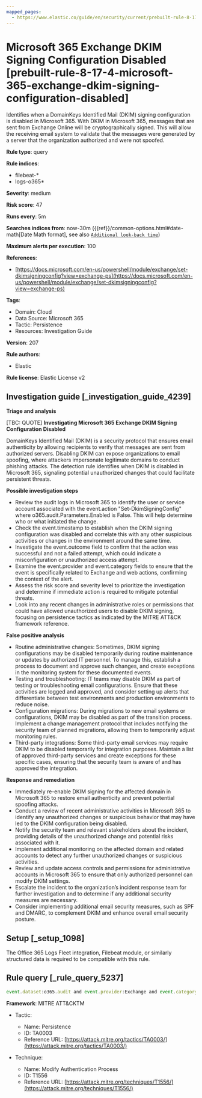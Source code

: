 ```yaml
---
mapped_pages:
  - https://www.elastic.co/guide/en/security/current/prebuilt-rule-8-17-4-microsoft-365-exchange-dkim-signing-configuration-disabled.html
---
```


# Microsoft 365 Exchange DKIM Signing Configuration Disabled [prebuilt-rule-8-17-4-microsoft-365-exchange-dkim-signing-configuration-disabled]

Identifies when a DomainKeys Identified Mail (DKIM) signing configuration is disabled in Microsoft 365. With DKIM in Microsoft 365, messages that are sent from Exchange Online will be cryptographically signed. This will allow the receiving email system to validate that the messages were generated by a server that the organization authorized and were not spoofed.

**Rule type**: query

**Rule indices**:

* filebeat-*
* logs-o365*

**Severity**: medium

**Risk score**: 47

**Runs every**: 5m

**Searches indices from**: now-30m ({{ref}}/common-options.html#date-math[Date Math format], see also [`Additional look-back time`](docs-content://solutions/security/detect-and-alert/create-detection-rule.md#rule-schedule))

**Maximum alerts per execution**: 100

**References**:

* [https://docs.microsoft.com/en-us/powershell/module/exchange/set-dkimsigningconfig?view=exchange-ps](https://docs.microsoft.com/en-us/powershell/module/exchange/set-dkimsigningconfig?view=exchange-ps)

**Tags**:

* Domain: Cloud
* Data Source: Microsoft 365
* Tactic: Persistence
* Resources: Investigation Guide

**Version**: 207

**Rule authors**:

* Elastic

**Rule license**: Elastic License v2

## Investigation guide [_investigation_guide_4239]

**Triage and analysis**

[TBC: QUOTE]
**Investigating Microsoft 365 Exchange DKIM Signing Configuration Disabled**

DomainKeys Identified Mail (DKIM) is a security protocol that ensures email authenticity by allowing recipients to verify that messages are sent from authorized servers. Disabling DKIM can expose organizations to email spoofing, where attackers impersonate legitimate domains to conduct phishing attacks. The detection rule identifies when DKIM is disabled in Microsoft 365, signaling potential unauthorized changes that could facilitate persistent threats.

**Possible investigation steps**

* Review the audit logs in Microsoft 365 to identify the user or service account associated with the event.action "Set-DkimSigningConfig" where o365.audit.Parameters.Enabled is False. This will help determine who or what initiated the change.
* Check the event.timestamp to establish when the DKIM signing configuration was disabled and correlate this with any other suspicious activities or changes in the environment around the same time.
* Investigate the event.outcome field to confirm that the action was successful and not a failed attempt, which could indicate a misconfiguration or unauthorized access attempt.
* Examine the event.provider and event.category fields to ensure that the event is specifically related to Exchange and web actions, confirming the context of the alert.
* Assess the risk score and severity level to prioritize the investigation and determine if immediate action is required to mitigate potential threats.
* Look into any recent changes in administrative roles or permissions that could have allowed unauthorized users to disable DKIM signing, focusing on persistence tactics as indicated by the MITRE ATT&CK framework reference.

**False positive analysis**

* Routine administrative changes: Sometimes, DKIM signing configurations may be disabled temporarily during routine maintenance or updates by authorized IT personnel. To manage this, establish a process to document and approve such changes, and create exceptions in the monitoring system for these documented events.
* Testing and troubleshooting: IT teams may disable DKIM as part of testing or troubleshooting email configurations. Ensure that these activities are logged and approved, and consider setting up alerts that differentiate between test environments and production environments to reduce noise.
* Configuration migrations: During migrations to new email systems or configurations, DKIM may be disabled as part of the transition process. Implement a change management protocol that includes notifying the security team of planned migrations, allowing them to temporarily adjust monitoring rules.
* Third-party integrations: Some third-party email services may require DKIM to be disabled temporarily for integration purposes. Maintain a list of approved third-party services and create exceptions for these specific cases, ensuring that the security team is aware of and has approved the integration.

**Response and remediation**

* Immediately re-enable DKIM signing for the affected domain in Microsoft 365 to restore email authenticity and prevent potential spoofing attacks.
* Conduct a review of recent administrative activities in Microsoft 365 to identify any unauthorized changes or suspicious behavior that may have led to the DKIM configuration being disabled.
* Notify the security team and relevant stakeholders about the incident, providing details of the unauthorized change and potential risks associated with it.
* Implement additional monitoring on the affected domain and related accounts to detect any further unauthorized changes or suspicious activities.
* Review and update access controls and permissions for administrative accounts in Microsoft 365 to ensure that only authorized personnel can modify DKIM settings.
* Escalate the incident to the organization’s incident response team for further investigation and to determine if any additional security measures are necessary.
* Consider implementing additional email security measures, such as SPF and DMARC, to complement DKIM and enhance overall email security posture.


## Setup [_setup_1098]

The Office 365 Logs Fleet integration, Filebeat module, or similarly structured data is required to be compatible with this rule.


## Rule query [_rule_query_5237]

```js
event.dataset:o365.audit and event.provider:Exchange and event.category:web and event.action:"Set-DkimSigningConfig" and o365.audit.Parameters.Enabled:False and event.outcome:success
```

**Framework**: MITRE ATT&CKTM

* Tactic:

    * Name: Persistence
    * ID: TA0003
    * Reference URL: [https://attack.mitre.org/tactics/TA0003/](https://attack.mitre.org/tactics/TA0003/)

* Technique:

    * Name: Modify Authentication Process
    * ID: T1556
    * Reference URL: [https://attack.mitre.org/techniques/T1556/](https://attack.mitre.org/techniques/T1556/)



